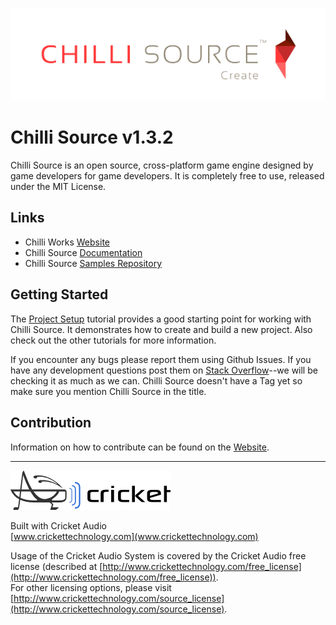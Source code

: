 ![alt link](Documents/Images/ChilliSourceLogo.png)

Chilli Source v1.3.2
====================

Chilli Source is an open source, cross-platform game engine designed by game developers for game developers. It is completely free to use, released under the MIT License.

Links
-----
* Chilli Works [Website](http://chilli-works.com/)
* Chilli Source [Documentation](http://chilli-source.chilli-works.com/docs/)
* Chilli Source [Samples Repository](https://github.com/ChilliWorks/CSSamples)

Getting Started
---------------
The [Project Setup](http://chilli-source.chilli-works.com/docs/) tutorial provides a good starting point for working with Chilli Source. It demonstrates how to create and build a new project. Also check out the other tutorials for more information.

If you encounter any bugs please report them using Github Issues. If you have any development questions post them on [Stack Overflow](http://stackoverflow.com/)--we will be checking it as much as we can. Chilli Source doesn't have a Tag yet so make sure you mention Chilli Source in the title.

Contribution
------------
Information on how to contribute can be found on the [Website](http://chilli-works.com/).

---

![alt link](Documents/Images/CricketLogo.png)

Built with Cricket Audio
<br>[www.crickettechnology.com](www.crickettechnology.com)

Usage of the Cricket Audio System is covered by the Cricket Audio free license (described at [http://www.crickettechnology.com/free_license](http://www.crickettechnology.com/free_license)). 
<br>For other licensing options, please visit [http://www.crickettechnology.com/source_license](http://www.crickettechnology.com/source_license).